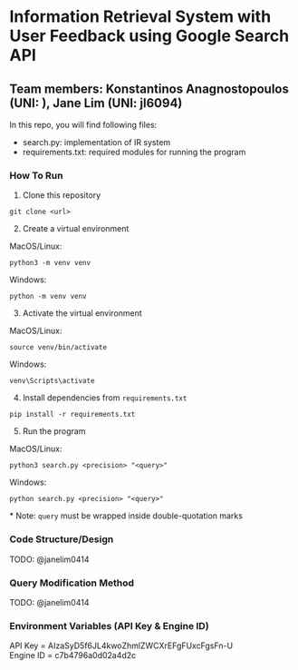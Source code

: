 # Information Retrieval System with User Feedback using Google Search API
## Team members: Konstantinos Anagnostopoulos (UNI: ), Jane Lim (UNI: jl6094)

In this repo, you will find following files:
- search.py: implementation of IR system
- requirements.txt: required modules for running the program

### How To Run
1. Clone this repository 
```
git clone <url>
```
2. Create a virtual environment

MacOS/Linux:
```
python3 -m venv venv
```
Windows:
```
python -m venv venv
```
3. Activate the virtual environment

MacOS/Linux:
```
source venv/bin/activate
```
Windows:
```
venv\Scripts\activate
```
4. Install dependencies from `requirements.txt` 
```
pip install -r requirements.txt
```
5. Run the program

MacOS/Linux:
```
python3 search.py <precision> "<query>"
```
Windows:
```
python search.py <precision> "<query>"
```
\* Note: `query` must be wrapped inside double-quotation marks

### Code Structure/Design
TODO: @janelim0414

### Query Modification Method
TODO: @janelim0414

### Environment Variables (API Key & Engine ID)
API Key = AIzaSyD5f6JL4kwoZhmlZWCXrEFgFUxcFgsFn-U \
Engine ID = c7b4796a0d02a4d2c